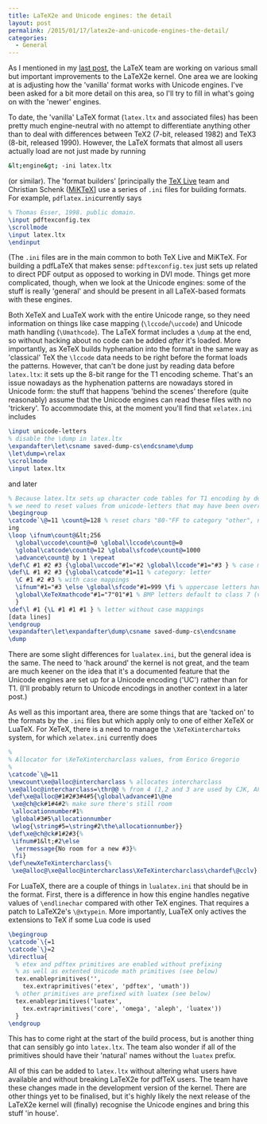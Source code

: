 ```yaml
---
title: LaTeX2e and Unicode engines: the detail
layout: post
permalink: /2015/01/17/latex2e-and-unicode-engines-the-detail/
categories:
  - General
---
```

As I mentioned in my [last post](/2014/12/28/fixing-latex2e/), the LaTeX team are working on various small but important improvements to the LaTeX2e kernel. One area we are looking at is adjusting how the 'vanilla' format works with Unicode engines. I've been asked for a bit more detail on this area, so I'll try to fill in what's going on with the 'newer' engines.

To date, the 'vanilla' LaTeX format (`latex.ltx` and associated files) has been pretty much engine-neutral with no attempt to differentiate anything other than to deal with differences between TeX2 (7-bit, released 1982) and TeX3 (8-bit, released 1990). However, the LaTeX formats that almost all users actually load are not just made by running

```bash
&lt;engine&gt; -ini latex.ltx
```

(or similar). The 'format builders' [principally the [TeX Live](https://tug.org/texlive) team and Christian Schenk ([MiKTeX](http://miktex.org)] use a series of `.ini` files for building formats. For example, `pdflatex.ini`currently says

```latex
% Thomas Esser, 1998. public domain.
\input pdftexconfig.tex
\scrollmode
\input latex.ltx
\endinput
```

(The `.ini` files are in the main common to both TeX Live and MiKTeX. For building a pdfLaTeX that makes sense: `pdftexconfig.tex` just sets up related to direct PDF output as opposed to working in DVI mode. Things get more complicated, though, when we look at  the Unicode engines: some of the stuff is really 'general' and should be present in all LaTeX-based formats with these engines.

Both XeTeX and LuaTeX work with the entire Unicode range, so they need information on things like case mapping (`\lccode`/`\uccode`) and Unicode math handling (`\Umathcode`). The LaTeX format includes a `\dump` at the end, so without hacking about no code can be added _after_ it's loaded. More importantly, as XeTeX builds hyphenation into the format in the same way as 'classical' TeX the `\lccode` data needs to be right before the format loads the patterns. However, that can't be done just by reading data before `latex.ltx`: it sets up the 8-bit range for the T1 encoding scheme. That's an issue nowadays as the hyphenation patterns are nowadays stored in Unicode form: the stuff that happens 'behind the scenes' therefore (quite reasonably) assume that the Unicode engines can read these files with no 'trickery'. To accommodate this, at the moment you'll find that `xelatex.ini` includes

```latex
\input unicode-letters
% disable the \dump in latex.ltx
\expandafter\let\csname saved-dump-cs\endcsname\dump
\let\dump=\relax
\scrollmode
\input latex.ltx
```

and later

```latex
% Because latex.ltx sets up character code tables for T1 encoding by default,
% we need to reset values from unicode-letters that may have been overridden
\begingroup
\catcode`\@=11 \count@=128 % reset chars "80-"FF to category "other", no case mapp
ing
\loop \ifnum\count@&lt;256
  \global\uccode\count@=0 \global\lccode\count@=0
  \global\catcode\count@=12 \global\sfcode\count@=1000
  \advance\count@ by 1 \repeat
\def\C #1 #2 #3 {\global\uccode"#1="#2 \global\lccode"#1="#3 } % case mappings (non-letter)
\def\L #1 #2 #3 {\global\catcode"#1=11 % category: letter
  \C #1 #2 #3 % with case mappings
  \ifnum"#1="#3 \else \global\sfcode"#1=999 \fi % uppercase letters have sfcode=999
  \global\XeTeXmathcode"#1="7"01"#1 % BMP letters default to class 7 (var), fam 1
  }
\def\l #1 {\L #1 #1 #1 } % letter without case mappings
[data lines]
\endgroup
\expandafter\let\expandafter\dump\csname saved-dump-cs\endcsname
\dump
```

There are some slight differences for `lualatex.ini`, but the general idea is the same. The need to 'hack around' the kernel is not great, and the team are much keener on the idea that it's a documented feature that the Unicode engines are set up for a Unicode encoding ('UC') rather than for T1. (I'll probably return to Unicode encodings in another context in a later post.)

As well as this important area, there are some things that are 'tacked on' to the formats by the `.ini` files but which apply only to one of either XeTeX or LuaTeX. For XeTeX, there is a need to manage the `\XeTeXinterchartoks` system, for which `xelatex.ini` currently does

<!-- {% raw %} -->
```latex
%
% Allocator for \XeTeXintercharclass values, from Enrico Gregorio
%
\catcode`\@=11
\newcount\xe@alloc@intercharclass % allocates intercharclass
\xe@alloc@intercharclass=\thr@@ % from 4 (1,2 and 3 are used by CJK, AFAIK)
\def\xe@alloc@#1#2#3#4#5{\global\advance#1\@ne
 \xe@ch@ck#1#4#2% make sure there's still room
 \allocationnumber#1%
 \global#3#5\allocationnumber
 \wlog{\string#5=\string#2\the\allocationnumber}}
\def\xe@ch@ck#1#2#3{%
 \ifnum#1&lt;#2\else
  \errmessage{No room for a new #3}%
 \fi}
\def\newXeTeXintercharclass{%
 \xe@alloc@\xe@alloc@intercharclass\XeTeXintercharclass\chardef\@cclv} %at most 254
```
<!-- {% endraw %} -->

For LuaTeX, there are a couple of things in `lualatex.ini` that should be in the format. First, there is a difference in how this engine handles negative values of `\endlinechar` compared with other TeX engines. That requires a patch to LaTeX2e's `\@xtypein`. More importantly, LuaTeX only actives the extensions to TeX if some Lua code is used

```latex
\begingroup
\catcode`\{=1
\catcode`\}=2
\directlua{
  % etex and pdftex primitives are enabled without prefixing
  % as well as extented Unicode math primitives (see below)
  tex.enableprimitives('',
    tex.extraprimitives('etex', 'pdftex', 'umath'))
  % other primitives are prefixed with luatex (see below)
  tex.enableprimitives('luatex',
    tex.extraprimitives('core', 'omega', 'aleph', 'luatex'))
  }
\endgroup
```

This has to come right at the start of the build process, but is another thing that can sensibly go into `latex.ltx`. The team also wonder if all of the primitives should have their 'natural' names without the `luatex` prefix.

All of this can be added to `latex.ltx` without altering what users have available and without breaking LaTeX2e for pdfTeX users. The team have these changes made in the development version of the kernel. There are other things yet to be finalised, but it's highly likely the next release of the LaTeX2e kernel will (finally) recognise the Unicode engines and bring this stuff 'in house'.
